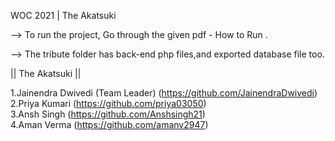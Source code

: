 WOC 2021 | The Akatsuki

--> To run the project, Go through the given pdf - How to Run .

--> The tribute folder has back-end php files,and exported database file too.

|| The Akatsuki || 

1.Jainendra Dwivedi (Team Leader) (https://github.com/JainendraDwivedi)
2.Priya Kumari                    (https://github.com/priya03050)       
3.Ansh Singh                      (https://github.com/Anshsingh21)      
4.Aman Verma                      (https://github.com/amanv2947)
